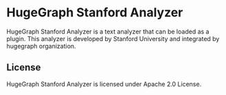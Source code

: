# HugeGraph Stanford Analyzer

HugeGraph Stanford Analyzer is a text analyzer that can be loaded as a plugin. This analyzer is developed by Stanford University and integrated by hugegraph organization.

## License

HugeGraph Stanford Analyzer is licensed under Apache 2.0 License.